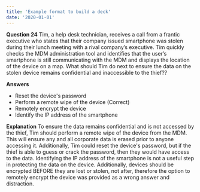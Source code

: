 ```yaml
---
title: 'Example format to build a deck'
date: '2020-01-01'
---
```


**Question 24**
Tim, a help desk technician, receives a call from a frantic executive who
states that their company issued smartphone was stolen during their lunch
meeting with a rival company’s executive. Tim quickly checks the MDM
administration tool and identifies that the user’s smartphone is still
communicating with the MDM and displays the location of the device on a map.
What should Tim do next to ensure the data on the stolen device remains
confidential and inaccessible to the thief??

**Answers**
* Reset the device's password
* Perform a remote wipe of the device (Correct)
* Remotely encrypt the device
* Identify the IP address of the smartphone
  
**Explanation**
To ensure the data remains confidential and is not accessed by the thief,
Tim should perform a remote wipe of the device from the MDM. This will
ensure any and all corporate data is erased prior to anyone accessing it.
Additionally, Tim could reset the device's password, but if the thief is
able to guess or crack the password, then they would have access to the
data. Identifying the IP address of the smartphone is not a useful step in
protecting the data on the device. Additionally, devices should be encrypted
BEFORE they are lost or stolen, not after, therefore the option to remotely
encrypt the device was provided as a wrong answer and distraction.
